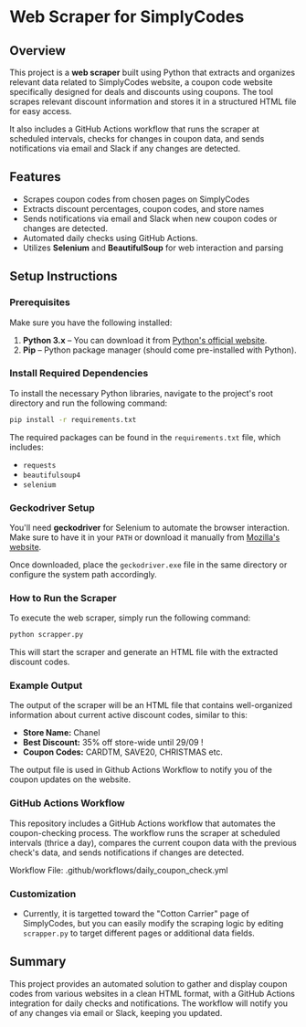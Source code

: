 # Web Scraper for SimplyCodes

## Overview
This project is a **web scraper** built using Python that extracts and organizes relevant data related to SimplyCodes website, a coupon code website specifically designed for deals and discounts using coupons. The tool scrapes relevant discount information and stores it in a structured HTML file for easy access.

It also includes a GitHub Actions workflow that runs the scraper at scheduled intervals, checks for changes in coupon data, and sends notifications via email and Slack if any changes are detected.

## Features
- Scrapes coupon codes from chosen pages on SimplyCodes
- Extracts discount percentages, coupon codes, and store names
- Sends notifications via email and Slack when new coupon codes or changes are detected.
- Automated daily checks using GitHub Actions.
- Utilizes **Selenium** and **BeautifulSoup** for web interaction and parsing

## Setup Instructions

### Prerequisites
Make sure you have the following installed:
1. **Python 3.x** – You can download it from [Python's official website](https://www.python.org/downloads/).
2. **Pip** – Python package manager (should come pre-installed with Python).

### Install Required Dependencies
To install the necessary Python libraries, navigate to the project's root directory and run the following command:

```bash
pip install -r requirements.txt
```

The required packages can be found in the `requirements.txt` file, which includes:
- `requests`
- `beautifulsoup4`
- `selenium`

### Geckodriver Setup
You'll need **geckodriver** for Selenium to automate the browser interaction. Make sure to have it in your `PATH` or download it manually from [Mozilla's website](https://github.com/mozilla/geckodriver/releases).

Once downloaded, place the `geckodriver.exe` file in the same directory or configure the system path accordingly.

### How to Run the Scraper
To execute the web scraper, simply run the following command:

```bash
python scrapper.py
```

This will start the scraper and generate an HTML file with the extracted discount codes.

### Example Output
The output of the scraper will be an HTML file that contains well-organized information about current active discount codes, similar to this:

- **Store Name:** Chanel
- **Best Discount:** 35% off store-wide until 29/09 !
- **Coupon Codes:** CARDTM, SAVE20, CHRISTMAS etc.

The output file is used in Github Actions Workflow to notify you of the coupon updates on the website.

### GitHub Actions Workflow
This repository includes a GitHub Actions workflow that automates the coupon-checking process. The workflow runs the scraper at scheduled intervals (thrice a day), compares the current coupon data with the previous check's data, and sends notifications if changes are detected.

Workflow File: .github/workflows/daily_coupon_check.yml

### Customization
- Currently, it is targetted toward the "Cotton Carrier" page of SimplyCodes, but you can easily modify the scraping logic by editing `scrapper.py` to target different pages or additional data fields.

## Summary
This project provides an automated solution to gather and display coupon codes from various websites in a clean HTML format, with a GitHub Actions integration for daily checks and notifications. The workflow will notify you of any changes via email or Slack, keeping you updated.
